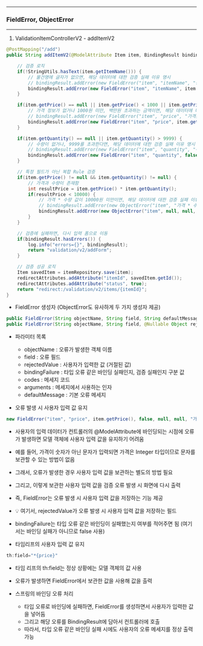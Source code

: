 -----
### FieldError, ObjectError
-----
1. ValidationItemControllerV2 - addItemV2
```java
@PostMapping("/add")
public String addItemV2(@ModelAttribute Item item, BindingResult bindingResult, RedirectAttributes redirectAttributes, Model model) {

    // 검증 로직
    if(!StringUtils.hasText(item.getItemName())) {
        // 물건명에 글자가 없으면, 해당 데이터에 대한 검증 실패 이유 명시
        // bindingResult.addError(new FieldError("item", "itemName", "상품 이름은 필수입니다."));
        bindingResult.addError(new FieldError("item", "itemName", item.getItemName(), false, null, null, "상품 이름은 필수입니다."));
    }

    if(item.getPrice() == null || item.getPrice() < 1000 || item.getPrice() > 1000000) {
        // 가격 정보가 없거나 1000원 미만, 백만원 초과하는 금액이면, 해당 데이터에 대한 검증 실패 이유 명시
        // bindingResult.addError(new FieldError("item", "price", "가격은 1,000 ~ 1,000,000 까지 허용합니다."));
        bindingResult.addError(new FieldError("item", "price", item.getPrice(), false, null, null, "가격은 1,000 ~ 1,000,000 까지 허용합니다."));
    }

    if(item.getQuantity() == null || item.getQuantity() > 9999) {
        // 수량이 없거나, 9999를 초과한다면, 해당 데이터에 대한 검증 실패 이유 명시
        // bindingResult.addError(new FieldError("item", "quantity", "수량은 최대 9,999 까지 허용합니다."));
        bindingResult.addError(new FieldError("item", "quantity", false, null, null"수량은 최대 9,999 까지 허용합니다."));
    }

    // 특정 필드가 아닌 복합 Rule 검증
    if(item.getPrice() != null && item.getQuantity() != null) {
        // 가격과 수량이 존재함
        int resultPrice = item.getPrice() * item.getQuantity();
        if(resultPrice < 10000) {
            // 가격 * 수량 값이 10000원 미만이면, 해당 데이터에 대한 검증 실패 이유 명시
            // bindingResult.addError(new ObjectError("item", "가격 * 수량의 합은 10,000원 이상이어야 합니다. 현재 값 = " + resultPrice));
            bindingResult.addError(new ObjectError("item", null, null, "가격 * 수량의 합은 10,000원 이상이어야 합니다. 현재 값 = " + resultPrice));
        }
    }

    // 검증에 실패하면, 다시 입력 폼으로 이동
    if(bindingResult.hasErrors()) {
        log.info("errors={}", bindingResult);
        return "validation/v2/addForm";
    }

    // 검증 성공 로직
    Item savedItem = itemRepository.save(item);
    redirectAttributes.addAttribute("itemId", savedItem.getId());
    redirectAttributes.addAttribute("status", true);
    return "redirect:/validation/v2/items/{itemId}";
}
```
  - FieldError 생성자 (ObjectError도 유사하게 두 가지 생성자 제공)
```java
public FieldError(String objectName, String field, String defaultMessage)
public FieldError(String objectName, String field, @Nullable Object rejectedValue, boolean bindingFailure, String[] codes, @Nullable Object[] arguments, @Nullable String defaultMessage)
```

  - 파라미터 목록 
    + objectName : 오류가 발생한 객체 이름
    + field : 오류 필드
    + rejectedValue : 사용자가 입력한 값 (거절된 값)
    + bindingFailure : 타입 오류 같은 바인딩 실패인지, 검증 실패인지 구분 값
    + codes : 메세지 코드
    + arguments : 메세지에서 사용하는 인자
    + defaultMessage : 기본 오류 메세지

  - 오류 발생 시 사용자 입력 값 유지
```java
new FieldError("item", "price", item.getPrice(), false, null, null, "가격은 1,000 ~ 1,000,000 까지 허용합니다.");
```
  - 사용자의 입력 데이터가 컨트롤러의 @ModelAttribute에 바인딩되는 시점에 오류가 발생하면 모델 객체에 사용자 입력 값을 유지하기 어려움
  - 예를 들어, 가격이 숫자가 아닌 문자가 입력되면 가격은 Integer 타입이므로 문자를 보관할 수 있는 방법이 없음
  - 그래서, 오류가 발생한 경우 사용자 입력 값을 보관하는 별도의 방법 필요
  - 그리고, 이렇게 보관한 사용자 입력 값을 검증 오류 발생 시 화면에 다시 출력
  - 즉, FieldError는 오류 발생 시 사용자 입력 값을 저장하는 기능 제공
  - 💡 여기서, rejectedValue가 오류 발생 시 사용자 입력 값을 저장하는 필드
  - bindingFailure는 타입 오류 같은 바인딩이 실패했는지 여부를 적어주면 됨 (여기서는 바인딩 실패가 아니므로 false 사용)

  - 타임리프의 사용자 입력 값 유지
```java
th:field="*{price}"
```
  - 타임 리프의 th:field는 정상 상황에는 모델 객체의 값 사용
  - 오류가 발생하면 FieldError에서 보관한 값을 사용해 값을 출력

  - 스프링의 바인딩 오류 처리
    + 타입 오류로 바인딩에 실패하면, FieldError를 생성하면서 사용자가 입력한 값을 넣어둠
    + 그리고 해당 오류를 BindingResult에 담아서 컨트롤러에 호출
    + 따라서, 타입 오류 같은 바인딩 실패 시에도 사용자의 오류 메세지를 정상 출력 가능
